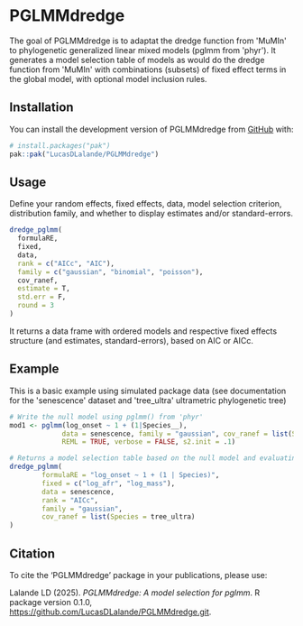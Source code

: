 
# PGLMMdredge

<!-- badges: start -->
<!-- badges: end -->

The goal of PGLMMdredge is to adaptat the dredge function from 'MuMIn' to phylogenetic generalized linear mixed models (pglmm from 'phyr'). It generates a model selection table of models as would do the dredge function from 'MuMIn' with combinations (subsets) of fixed effect terms in the global model, with optional model inclusion rules. 

## Installation

You can install the development version of PGLMMdredge from [GitHub](https://github.com/) with:

``` r
# install.packages("pak")
pak::pak("LucasDLalande/PGLMMdredge")
```

## Usage

Define your random effects, fixed effects, data, model selection criterion, distribution family, and whether to display estimates and/or standard-errors.
``` r
dredge_pglmm(
  formulaRE,
  fixed,
  data,
  rank = c("AICc", "AIC"),
  family = c("gaussian", "binomial", "poisson"),
  cov_ranef,
  estimate = T,
  std.err = F,
  round = 3
)
```
It returns a data frame with ordered models and respective fixed effects structure (and estimates, standard-errors), based on AIC or AICc.

## Example

This is a basic example using simulated package data (see documentation for the 'senescence' dataset and 'tree_ultra' ultrametric phylogenetic tree)

``` r
# Write the null model using pglmm() from 'phyr'
mod1 <- pglmm(log_onset ~ 1 + (1|Species__),
             data = senescence, family = "gaussian", cov_ranef = list(Species = tree_ultra),
             REML = TRUE, verbose = FALSE, s2.init = .1)

# Returns a model selection table based on the null model and evaluating all possible models based on the fixed effect structure provided
dredge_pglmm(
        formulaRE = "log_onset ~ 1 + (1 | Species)",
        fixed = c("log_afr", "log_mass"),
        data = senescence,
        rank = "AICc",
        family = "gaussian",
        cov_ranef = list(Species = tree_ultra)
)
```
## Citation

To cite the ‘PGLMMdredge’ package in your publications, please use:

  Lalande LD (2025). _PGLMMdredge: A model selection for pglmm_. R package version 0.1.0,
  <https://github.com/LucasDLalande/PGLMMdredge.git>.

